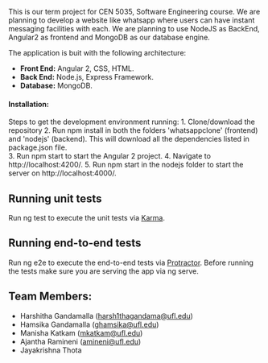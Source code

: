 This is our term project for CEN 5035, Software Engineering course. We are planning to develop a website like whatsapp where users can have instant messaging facilities with each. We are planning to use NodeJS as BackEnd, Angular2 as frontend and MongoDB as our database engine. 


The application is buit with the following architecture:

- **Front End:** Angular 2, CSS, HTML.
- **Back End:** Node.js, Express Framework.
- **Database:** MongoDB.

#### Installation:

Steps to get the development environment running:
    1. Clone/download the repository 
    2. Run npm install in both the folders 'whatsappclone' (frontend) and 'nodejs' (backend). This will download all the dependencies            listed in package.json file.  
    3. Run npm start to start the Angular 2 project.
    4. Navigate to http://localhost:4200/. 
    5. Run npm start in the nodejs folder to start the server on http://localhost:4000/.
## Running unit tests

Run ng test to execute the unit tests via [Karma](https://karma-runner.github.io/1.0/index.html).

## Running end-to-end tests

Run ng e2e to execute the end-to-end tests via [Protractor](http://www.protractortest.org/#/). Before running the tests make sure you are serving the app via ng serve.

## Team Members:
  - Harshitha Gandamalla (harsh1thagandama@ufl.edu)
  - Hamsika Gandamalla (ghamsika@ufl.edu)
  - Manisha Katkam  (mkatkam@ufl.edu)
  - Ajantha Ramineni (amineni@ufl.edu)
  - Jayakrishna Thota 
  



